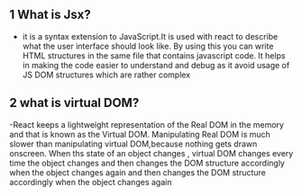## 1 What is Jsx?
- it is a syntax extension to JavaScript.It is used with react to describe what the user interface should look like. 
By using this you can write HTML structures in the same file that contains javascript code.
It helps in making the code easier to understand and debug as it avoid usage of JS DOM structures which are rather complex

## 2 what is virtual DOM?
-React keeps a lightweight representation of the Real DOM in the memory and that is known as the Virtual DOM.
Manipulating Real DOM is much slower than manipulating virtual DOM,because nothing gets drawn onscreen.
When ths state of an object changes , virtual DOM changes every time the object changes and then    changes the DOM structure accordingly when the object changes again and then changes the DOM structure accordingly  when the object changes again